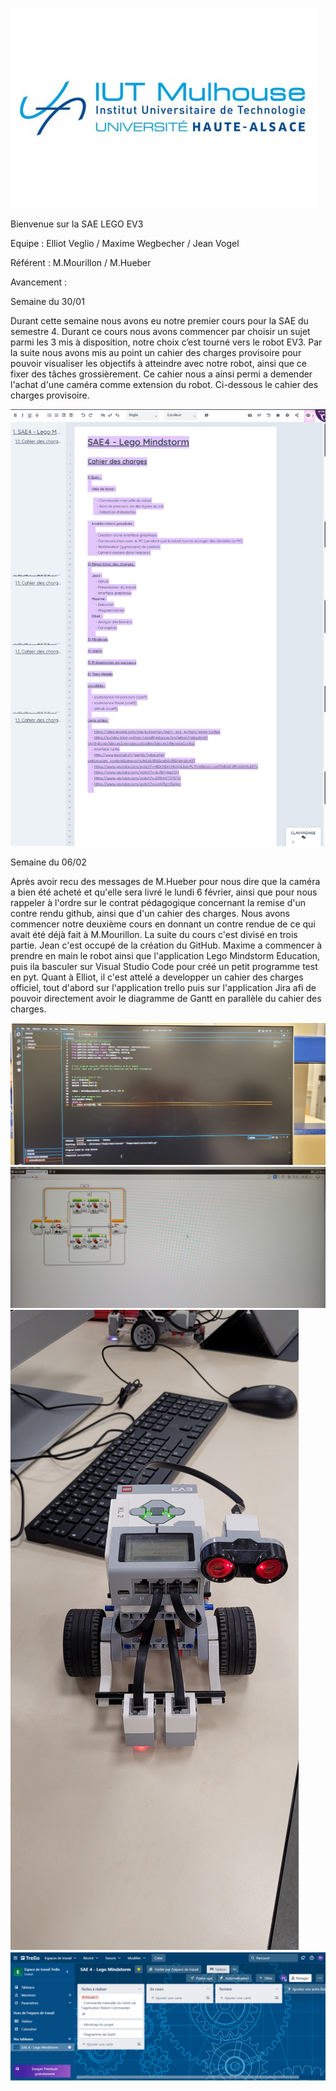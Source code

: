 ![logo iut](Iut.jpg)

Bienvenue sur la SAE LEGO EV3 

Equipe : Elliot Veglio / Maxime Wegbecher / Jean Vogel

Référent : M.Mourillon / M.Hueber

Avancement :

Semaine du 30/01

Durant cette semaine nous avons eu notre premier cours pour la SAE du semestre 4.
Durant ce cours nous avons commencer par choisir un sujet parmi les 3 mis à disposition, notre choix c’est tourné vers le robot EV3. Par la suite nous avons mis au point un cahier des charges provisoire pour pouvoir visualiser les objectifs à atteindre avec notre robot, ainsi que ce fixer des tâches grossièrement. Ce cahier nous a ainsi permi a demender l'achat d'une caméra comme extension du robot. Ci-dessous le cahier des charges provisoire.

![cahier des charges](Cdc.jpg)

Semaine du 06/02

Après avoir recu des messages de M.Hueber pour nous dire que la caméra a bien été acheté et qu'elle sera livré le lundi 6 février, ainsi que pour nous rappeler à l'ordre sur le contrat pédagogique concernant la remise d'un contre rendu github, ainsi que d'un cahier des charges. Nous avons commencer notre deuxième cours en donnant un contre rendue de ce qui avait été déjà fait à M.Mourillon. La suite du cours c'est divisé en trois partie. Jean c'est occupé de la création du GitHub. Maxime a commencer à prendre en main le robot ainsi que l'application Lego Mindstorm Education, puis ila basculer sur Visual Studio Code pour créé un petit programme test en pyt. Quant à Elliot, il c'est attelé a developper un cahier des charges officiel, tout d'abord sur l'application trello puis sur l'application Jira afi de pouvoir directement avoir le diagramme de Gantt en parallèle du cahier des charges.

![Code python](Python.jpg)
![Lego mindstorm education](LME.jpg)
![Robot Ev3](Ev3.jpg)
![Cahier des charges trello](Trello.png)
